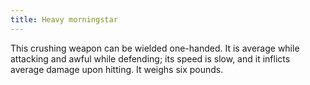 ```yaml
---
title: Heavy morningstar
---
```


This crushing weapon can be wielded one-handed. It is average while
attacking and awful while defending; its speed is slow, and it inflicts
average damage upon hitting. It weighs six pounds.